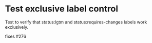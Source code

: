 # Test exclusive label control

Test to verify that status:lgtm and status:requires-changes labels work exclusively.

fixes #276
